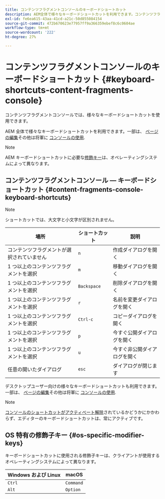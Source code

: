 ```yaml
---
title: コンテンツフラグメントコンソールのキーボードショートカット
description: AEM全体で様々なキーボードショートカットを利用できます。コンテンツフラグメントの管理には、これらを含みます
exl-id: fe6ea615-43aa-41cd-a21c-50d855084154
source-git-commit: 472b670623e77957ff9a366359ebef8c6c0604ae
workflow-type: tm+mt
source-wordcount: '222'
ht-degree: 27%

---
```


# コンテンツフラグメントコンソールのキーボードショートカット {#keyboard-shortcuts-content-fragments-console}

コンテンツフラグメントコンソールでは、様々なキーボードショートカットを使用できます。

AEM 全体で様々なキーボードショートカットを利用できます。一部は、 [ページの編集](/help/sites-cloud/authoring/fundamentals/keyboard-shortcuts.md)その他は将軍に [コンソールの使用](/help/sites-cloud/authoring/getting-started/keyboard-shortcuts.md).

>[!NOTE]
>
>AEM キーボードショートカットに必要な[修飾キー](#os-specific-modifier-keys)は、オペレーティングシステムによって異なります。

## コンテンツフラグメントコンソール — キーボードショートカット {#content-fragments-console-keyboard-shortcuts}

>[!NOTE]
>
>ショートカットでは、大文字と小文字が区別されません。

| 場所 | ショートカット | 説明 |
|---|---|---|
| コンテンツフラグメントが選択されていません | `n` | 作成ダイアログを開く |
| 1 つ以上のコンテンツフラグメントを選択 | `m` | 移動ダイアログを開く |
| 1 つ以上のコンテンツフラグメントを選択 | `Backspace` | 削除ダイアログを開く |
| 1 つ以上のコンテンツフラグメントを選択 | `r` | 名前を変更ダイアログを開く |
| 1 つ以上のコンテンツフラグメントを選択 | `Ctrl-c` | コピーダイアログを開く |
| 1 つ以上のコンテンツフラグメントを選択 | `p` | 今すぐ公開ダイアログを開く |
| 1 つ以上のコンテンツフラグメントを選択 | `u` | 今すぐ非公開ダイアログを開く |
| 任意の開いたダイアログ | `esc` | ダイアログが閉じます |

デスクトップユーザー向けの様々なキーボードショートカットも利用できます。 一部は、 [ページの編集](/help/sites-cloud/authoring/fundamentals/keyboard-shortcuts.md)その他は将軍に [コンソールの使用](/help/sites-cloud/authoring/getting-started/keyboard-shortcuts.md).

>[!NOTE]
>
>[コンソールのショートカットがアクティベート解除](/help/sites-cloud/authoring/getting-started/keyboard-shortcuts.md#deactivating-keyboard-shortcuts)されているかどうかにかかわらず、エディターのキーボードショートカットは、常にアクティブです。

## OS 特有の修飾子キー {#os-specific-modifier-keys}

キーボードショートカットに使用される修飾子キーは、クライアントが使用するオペレーティングシステムによって異なります。

| Windows および Linux | macOS |
|---|---|
| `Ctrl` | `Command` |
| `Alt` | `Option` |
